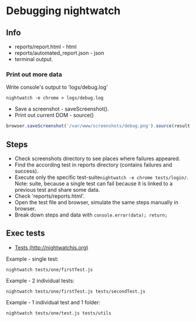 # Debugging nightwatch

## Info

* reports/report.html - html
* reports/automated_report.json - json
* terminal output.

### Print out more data

Write console's output to 'logs/debug.log'

```shell
nightwatch -e chrome > logs/debug.log
```

* Save a screenshot - saveScreenshot().
* Print out current DOM - source()

```js
browser.saveScreenshot('/var/www/screenshots/debug.png').source(result => console.log(result.value)); return;
```

## Steps

* Check screenshots directory to see places where failures appeared.
* Find the according test in reports directory (contains failures and success).
* Execute only the specific test-suite`nightwatch -e chrome tests/login/`. Note: suite, because a single test can fail because it is linked to a previous test and share some data.
* Check 'reports/reports.html'.
* Open the test file and browser, simulate the same steps manually in browser.
* Break down steps and data with `console.error(data); return;`

## Exec tests

* [Tests (http://nightwatchjs.org)](http://nightwatchjs.org/guide/#tests-source)

Example - single test:

```shell
nightwatch tests/one/firstTest.js
```

Example - 2 individual tests:

```shell
nightwatch tests/one/firstTest.js tests/secondTest.js
```

Example - 1 individual test and 1 folder:

```shell
nightwatch tests/one/test.js tests/utils
```